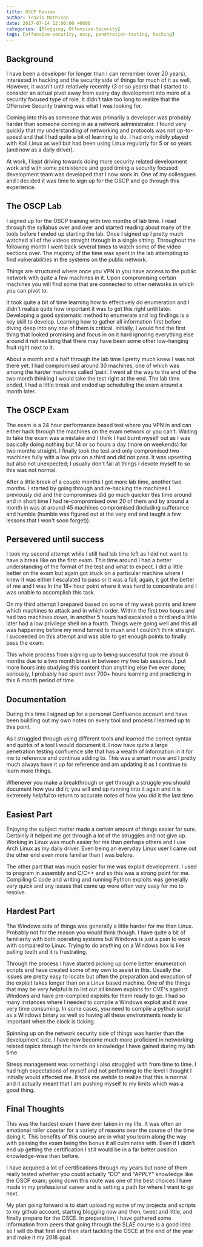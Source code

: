 ```yaml
---
title: OSCP Review
author: Travis Mathison
date: 2017-07-14 12:00:00 +0800
categories: [Blogging, Offensive-Security]
tags: [offensive-security, oscp, penetration-testing, hacking]
---
```


## Background
I have been a developer for longer than I can remember (over 20 years), interested in hacking and the security side of things for much of it as well.  However, it wasn't until relatively recently (3 or so years) that I started to consider an actual pivot away from every day development into more of a security focused type of role.  It didn't take too long to realize that the Offensive Security training was what I was looking for.

Coming into this as someone that was primarily a developer was probably harder than someone coming in as a network administrator.  I found very quickly that my understanding of networking and protocols was not up-to-speed and that I had quite a bit of learning to do.  I had only mildly played with Kali Linux as well but had been using Linux regularly for 5 or so years (and now as a daily driver).

At work, I kept driving towards doing more security related development work and with some persistence and good timing a security focused development team was developed that I now work in.  One of my colleagues and I decided it was time to sign up for the OSCP and go through this experience.

## The OSCP Lab
I signed up for the OSCP training with two months of lab time.  I read through the syllabus over and over and started reading about many of the tools before I ended up starting the lab.  Once I signed up I pretty much watched all of the videos straight through in a single sitting.  Throughout the following month I went back several times to watch some of the video sections over. The majority of the time was spent in the lab attempting to find vulnerabilities in the systems on the public network.

Things are structured where once you VPN in you have access to the public network with quite a few machines in it.  Upon compromising certain machines you will find some that are connected to other networks in which you can pivot to.

It took quite a bit of time learning how to effectively do enumeration and I didn't realize quite how important it was to get this right until later. Developing a good systematic method to enumerate and log findings is a key skill to develop.  Learning how to gather all information first before diving deep into any one of them is critical.  Initially, I would find the first thing that looked promising and focus in on it hard ignoring everything else around it not realizing that there may have been some other low-hanging fruit right next to it.

About a month and a half through the lab time I pretty much knew I was not there yet.  I had compromised around 30 machines, one of which was among the harder machines called ‘pain’. I went all the way to the end of the two month thinking I would take the test right at the end.  The lab time ended, I had a little break and ended up scheduling the exam around a month later.

## The OSCP Exam
The exam is a 24 hour performance based test where you VPN in and can either hack through the machines on the exam network or you can’t.  Waiting to take the exam was a mistake and I think I had burnt myself out as I was basically doing nothing but 14 or so hours a day (more on weekends) for two months straight. I finally took the test and only compromised two machines fully with a low priv on a third and did not pass.  It was upsetting but also not unexpected; I usually don't fail at things I devote myself to so this was not normal.

After a little break of a couple months I got more lab time, another two months.  I started by going through and re-hacking the machines I previously did and the compromises did go much quicker this time around and in short time I had re-compromised over 20 of them and by around a month in was at around 45 machines compromised (including sufferance and humble (humble was figured out at the very end and taught a few lessons that I won't soon forget)).

## Persevered until success
I took my second attempt while I still had lab time left as I did not want to have a break like on the first exam.  This time around I had a better understanding of the format of the test and what to expect.  I did a little better on the exam but again got stuck on a particular machine where I knew it was either I escalated to pass or it was a fail; again, it got the better of me and I was In the 18+ hour point where it was hard to concentrate and I was unable to accomplish this task.

On my third attempt I prepared based on some of my weak points and knew which machines to attack and in which order.  Within the first two hours and had two machines down, in another 5 hours had escalated a third and a little later had a low privilege shell on a fourth.  Things were going well and this all was happening before my mind turned to mush and I couldn’t think straight. I succeeded on this attempt and was able to get enough points to finally pass the exam.

This whole process from signing up to being successful took me about 6 months due to a two month break in between my two lab sessions. I put more hours into studying this content than anything else I’ve ever done; seriously, I probably had spent over 700+ hours learning and practicing in this 6 month period of time.

## Documentation
During this time I signed up for a personal Confluence account and have been building out my own notes on every tool and process I learned up to this point.

As I struggled through using different tools and learned the correct syntax and quirks of a tool I would document it.  I now have quite a large penetration testing confluence site that has a wealth of information in it for me to reference and continue adding to. This was a smart move and I pretty much always have it up for reference and am updating it as I continue to learn more things.

Whenever you make a breakthrough or get through a struggle you should document how you did it; you will end up running into it again and it is extremely helpful to return to accurate notes of how you did it the last time.

## Easiest Part
Enjoying the subject matter made a certain amount of things easier for sure. Certainly it helped me get through a lot of the struggles and not give up. Working in Linux was much easier for me than perhaps others and I use Arch Linux as my daily driver. Even being an everyday Linux user I came out the other end even more familiar than I was before.

The other part that was much easier for me was exploit development.  I used to program in assembly and C/C++ and so this was a strong point for me.  Compiling C code and writing and running Python exploits was generally very quick and any issues that came up were often very easy for me to resolve.

## Hardest Part
The Windows side of things was generally a little harder for me than Linux.  Probably not for the reason you would think though.  I have quite a bit of familiarity with both operating systems but Windows is just a pain to work with compared to Linux.  Trying to do anything on a Windows box is like pulling teeth and it is frustrating.

Through the process I have started picking up some better enumeration scripts and have created some of my own to assist in this. Usually the issues are pretty easy to locate but often the preparation and execution of the exploit takes longer than on a Linux based machine. One of the things that may be very helpful is to list out all known exploits for CVE's against Windows and have pre-compiled exploits for them ready to go.  I had so many instances where I needed to compile a Windows exploit and it was very time consuming.  In some cases, you need to compile a python script as a Windows binary as well so having all these environments ready is important when the clock is ticking.

Spinning up on the network security side of things was harder than the development side.  I have now become much more proficient in networking related topics through the hands on knowledge I have gained during my lab time.

Stress management was something I also struggled with from time to time.  I had high expectations of myself and not performing to the level I thought I initially would affected me.  It took me awhile to realize that this is normal and it actually meant that I am pushing myself to my limits which was a good thing.

## Final Thoughts
This was the hardest exam I have ever taken in my life.  It was often an emotional roller coaster for a variety of reasons over the course of the time doing it. This benefits of this course are in what you learn along the way with passing the exam being the bonus it all culminates with.  Even if I didn’t end up getting the certification I still would be in a far better position knowledge-wise than before.

I have acquired a lot of certifications through my years but none of them really tested whether you could actually "DO" and "APPLY" knowledge like the OSCP exam; going down this route was one of the best choices I have made in my professional career and is setting a path for where I want to go next.

My plan going forward is to start uploading some of my projects and scripts to my github account, starting blogging now and then, tweet and little, and finally prepare for the OSCE.  In preparation, I have gathered some information from peers that going through the SLAE course is a good idea so I will do that first and then start tackling the OSCE at the end of the year and make it my 2018 goal.
